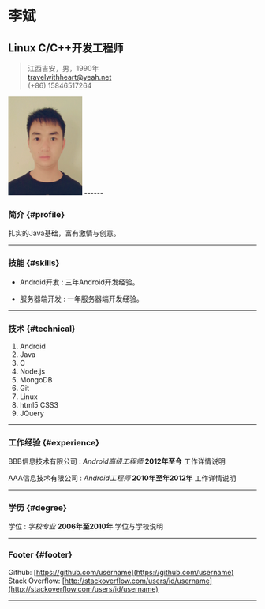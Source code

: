 # 李斌
## Linux C/C++开发工程师

> 江西吉安，男，1990年  
> [travelwithheart@yeah.net](travelwithheart@yeah.net)  
> (+86) 15846517264
<img src="xj2014_07_01_09_25_26_mh1404178244847.jpg" alt="shit, Picture dump" title="actually a bit fat, ps by my gf, ^_^" width="150" height="200" />
------

### 简介 {#profile}

扎实的Java基础，富有激情与创意。


------

### 技能 {#skills}

* Android开发
  : 三年Android开发经验。

* 服务器端开发
  : 一年服务器端开发经验。

-------

### 技术 {#technical}

1. Android
1. Java
1. C
1. Node.js
1. MongoDB
1. Git
1. Linux
1. html5 CSS3
1. JQuery

------

### 工作经验 {#experience}

BBB信息技术有限公司
: *Android高级工程师*
  __2012年至今__
  工作详情说明

AAA信息技术有限公司
: *Android工程师*
  __2010年至年2012年__
  工作详情说明

------

### 学历 {#degree}

学位
: *学校专业*
  __2006年至2010年__
  学位与学校说明
  
------

### Footer {#footer}

Github: [https://github.com/username](https://github.com/username)  
Stack Overflow: [http://stackoverflow.com/users/id/username](http://stackoverflow.com/users/id/username)

------
